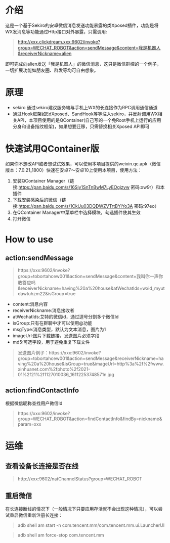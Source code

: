 # 介绍
这是一个基于Sekiro的安卓微信消息发送功能暴露的类Xposed插件，功能是将WX发消息等功能通过Http接口对外暴露，只需调用:

> http://xxx.clickdream.xxx:9602/invoke?group=WECHAT_ROBOT&action=sendMessage&content=我是机器人&receiverNickname=alien

即可完成向alien发送「我是机器人」的微信消息，这只是微信群控的一个例子，一切扩展功能如朋友圈、群发等均可自由想象。

# 原理
- sekiro 通过sekiro建议服务端与手机上WX的长连接作为RPC调用通信通道
- 通过Hook框架如EdXposed、SandHook等等注入sekiro，并反射调用WX相关API，本项目使用的是QContainer(自己写的一个免Root手机上运行的应用分身和设备指纹框架)，如果想要迁移，只需替换相关Xposed API即可

# 快速试用QContainer版
如果你不想改API或者想试试效果，可以使用本项目提供的weixin.qc.apk（微信版本：7.0.21_1800）快速在安卓7～安卓10上使用本项目，使用方法：
1. 安装QContainer Manager（链接:https://pan.baidu.com/s/16Siy1SnTnBwM7LyEOgjzvw  密码:xw9r）和本插件
2. 下载安装感染后的微信（链接:https://pan.baidu.com/s/1CkUu03DQDWZVTrtBYiYo3A  密码:97eo）
3. 在QContainer Manager中菜单栏中选择模块，勾选插件使其生效
4. 打开微信

# How to use

## action:sendMessage

> https://xxx:9602/invoke?group=tobortahcew001&action=sendMessage&content=我叫你一声你敢答应吗&receiverNickname=having%20a%20house&atWechatIds=wxid_myutdawtuhzm22&isGroup=true

- content:消息内容
- receiverNickname:消息接收者
- atWechatIds:艾特的微信id，通过逗号分割多个微信Id
- isGroup:只有在群聊中才可以使用@功能
- msgType:消息类型，默认为文本消息，图片为1
- imageUrl:图片下载链接，发送图片必须字段
- md5:可选字段，用于避免重复下载文件

> 发送图片例子：https://xxx:9602/invoke?group=tobortahcew001&action=sendMessage&receiverNickname=having%20a%20house&isGroup=true&imageUrl=http%3a%2f%2fwww.xinhuanet.com%2fphoto%2f2021-01%2f21%2f1127010036_16112253748571n.jpg

## action:findContactInfo

根据微信昵称查找用户微信Id

> https://xxx:9602/invoke?group=WECHAT_ROBOT&action=findContactInfo&findBy=nickname&param=xxx

# 运维
## 查看设备长连接是否在线
> http://xxx:9602/natChannelStatus?group=WECHAT_ROBOT

## 重启微信
在长连接断线的情况下（一般情况下只要应用存活就不会出现这种情况），可以尝试重启微信重新注册长连接：
> adb shell am start -n com.tencent.mm/com.tencent.mm.ui.LauncherUI

> adb shell am force-stop com.tencent.mm